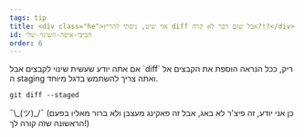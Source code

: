 ```yaml
---
tags: tip
title: <div class="he">אוי שיט, ניסתי להריץ diff אבל שום דבר לא קרה?!?</div>
id: חביבי-איפה-השינוי-שלי
order: 6
---
```

<div class="he">
אם אתה יודע שעשית שינוי לקבצים אבל 
`diff`
ריק, ככל הנראה הוספת את הקבצים אל ה
staging
ואתה צריך להשתמש בדגל מיוחד.

```git
git diff --staged
```

&macr;\\\_(ツ)\_/&macr;
(כן אני יודע, זה פיצ'ר לא באג, אבל זה פאקינג מעצבן ולא ברור מאליו בפעם הראשונה שזה קורה לך!)
</div>